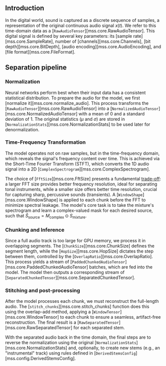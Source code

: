 ## Introduction

In the digital world, sound is captured as a discrete sequence of samples, a representation of the original continuous audio signal $x(t)$. We refer to this time-domain data as a [`RawAudioTensor`][mss.core.RawAudioTensor]. This digital signal is defined by several key parameters: its [sample rate][mss.core.SampleRate], number of [channels][mss.core.Channels], [bit depth][mss.core.BitDepth], [audio encoding][mss.core.AudioEncoding], and [file format][mss.core.FileFormat].

## Separation pipeline

### Normalization

Neural networks perform best when their input data has a consistent statistical distribution. To prepare the audio for the model, we first [normalize it][mss.core.normalize_audio]. This process transforms the [`RawAudioTensor`][mss.core.RawAudioTensor] into a [`NormalizedAudioTensor`][mss.core.NormalizedAudioTensor] with a mean of 0 and a standard deviation of 1. The original statistics ($\mu$ and $\sigma$) are stored in [`NormalizationStats`][mss.core.NormalizationStats] to be used later for denormalization.

### Time-Frequency Transformation

The model operates not on raw samples, but in the time-frequency domain, which reveals the signal's frequency content over time. This is achieved via the Short-Time Fourier Transform (STFT), which converts the 1D audio signal into a 2D [`ComplexSpectrogram`][mss.core.ComplexSpectrogram].

The choice of [`FftSize`][mss.core.FftSize] presents a fundamental [trade-off](https://en.wikipedia.org/wiki/Uncertainty_principle#Signal_processing): a larger FFT size provides better frequency resolution, ideal for separating tonal instruments, while a smaller size offers better time resolution, crucial for capturing sharp, percussive sounds (transients). A [`WindowShape`][mss.core.WindowShape] is applied to each chunk before the FFT to minimize spectral leakage. The model's core task is to take the mixture's spectrogram and learn a complex-valued mask for each desired source, such that $\hat{S}_\text{source} = M_\text{complex} \odot S_\text{mixture}$.

### Chunking and Inference

Since a full audio track is too large for GPU memory, we process it in overlapping segments. The [`ChunkSize`][mss.core.ChunkSize] defines the segment length, while the [`HopSize`][mss.core.HopSize] dictates the step between them, controlled by the [`OverlapRatio`][mss.core.OverlapRatio]. This process yields a stream of [`PaddedChunkedAudioTensor`][mss.core.PaddedChunkedAudioTensor] batches, which are fed into the model. The model then outputs a corresponding stream of [`SeparatedChunkedTensor`][mss.core.SeparatedChunkedTensor].

### Stitching and post-processing

After the model processes each chunk, we must reconstruct the full-length audio. The [`stitch_chunks`][mss.core.stitch_chunks] function does this using the overlap-add method, applying a [`WindowTensor`][mss.core.WindowTensor] to each chunk to ensure a seamless, artifact-free reconstruction. The final result is a [`RawSeparatedTensor`][mss.core.RawSeparatedTensor] for each separated stem.

With the separated audio back in the time domain, the final steps are to reverse the normalization using the original [`NormalizationStats`][mss.core.NormalizationStats] and, optionally, to create new stems (e.g., an "instrumental" track) using rules defined in [`DerivedStemsConfig`][mss.config.DerivedStemsConfig].